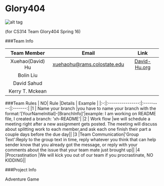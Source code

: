 #                       Glory404 

![alt tag](http://www.chapelofgrace.org.uk/wp-content/uploads/2012/07/glory.jpg)

(for CS314 Team Glory404 Spring 16)

###Team Info

| Team Member      |              Email            |    Link         |
|:----------------:|:-----------------------------:|:---------------:|
|Xuehao(David) Hu  | xuehaohu@rams.colostate.edu   |[David-Hu.org](http://david-hu.org/)   |        
|Bolin Liu         |                               |                 |
|David Sahud       |                               |                 |
|Kerry T. Mckean   |                               |                 |

###Team Rules
| NO|  Rule            |Details    | Example |
|:-:|:----------------:|:---------:|:-------:|
|1  | Name your branch |you have to name your branch with the format:'[YourNameInitial]-[BranchInfo]'|example: I am working on README file, I created a branch: 'xh-README'|
|2  | Work flow        |we will schedule a meeting right after a new assignment gets posted. The meeting will discuss about splitting work to each member,and ask each one finish their part a couple days before the due day||
|3  |Team Communication|'Group Text':Reply to the group text in time, reply whatever you think that can help sender know that you already got the message, or reply with your comments about the issue that your team mate just brought up||
|4  |Procrastination   |We will kick you out of our team if you procrastinate, NO KIDDING||

###Project Info

Adventure Game